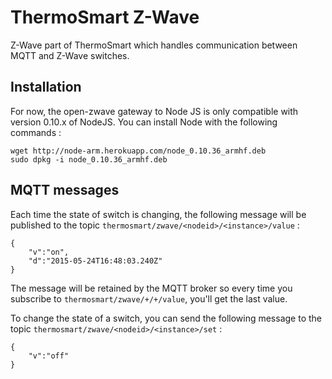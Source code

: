 ThermoSmart Z-Wave
==================

Z-Wave part of ThermoSmart which handles communication between MQTT and Z-Wave switches.

Installation
------------

For now, the open-zwave gateway to Node JS is only compatible with version 0.10.x of NodeJS.
You can install Node with the following commands :
    
    wget http://node-arm.herokuapp.com/node_0.10.36_armhf.deb
    sudo dpkg -i node_0.10.36_armhf.deb
    

MQTT messages
-------------

Each time the state of switch is changing, the following message will be published to 
the topic `thermosmart/zwave/<nodeid>/<instance>/value` :

	{
		"v":"on",
		"d":"2015-05-24T16:48:03.240Z"
	}

The message will be retained by the MQTT broker so every time you subscribe to `thermosmart/zwave/+/+/value`,
you'll get the last value.
	
	
To change the state of a switch, you can send the following message to 
the topic `thermosmart/zwave/<nodeid>/<instance>/set` : 

	{
		"v":"off"
	}